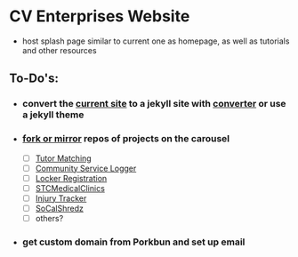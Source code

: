 # CV Enterprises Website
- host splash page similar to current one as homepage, as well as tutorials and other resources

## To-Do's:
[//]: # ( ✔️ - copy and paste this for completed items)
- ### convert the [current site](https://cv-enterprises.herokuapp.com/index.html) to a jekyll site with [converter](https://wordpress.org/plugins/jekyll-exporter/) or use a jekyll theme

- ### [fork or mirror](https://help.github.com/en/articles/duplicating-a-repository) repos of projects on the carousel
  - [ ] [Tutor Matching](https://github.com/VikramChilkunda/tutormatching)
  - [ ] [Community Service Logger](https://github.com/Conbonbot/Community_Service_Logger)
  - [ ] [Locker Registration](https://github.com/lyronctk/CVHS_lockers)
  - [ ] [STCMedicalClinics](https://github.com/lyronctk/STCMedicalClinics)
  - [ ] [Injury Tracker](https://github.com/jnakama/CV-Injury-App)
  - [ ] [SoCalShredz](https://github.com/jbrown3859/SCS)
  - [ ] others?

- ### get custom domain from Porkbun and set up email
